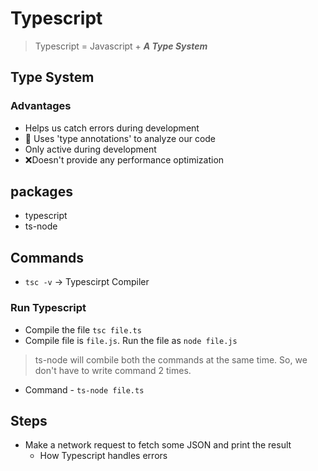 # Typescript

> Typescript = Javascript + **_A Type System_**

## Type System

### Advantages

- Helps us catch errors during development
- 👤 Uses 'type annotations' to analyze our code
- Only active during development
- ❌Doesn't provide any performance optimization

## packages

- typescript
- ts-node

## Commands

- `tsc -v` -> Typescirpt Compiler

### Run Typescript

- Compile the file `tsc file.ts`
- Compile file is `file.js`. Run the file as `node file.js`

> ts-node will combile both the commands at the same time. So, we don't have to write command 2 times.

- Command - `ts-node file.ts`

## Steps

- Make a network request to fetch some JSON and print the result
  - How Typescript handles errors
